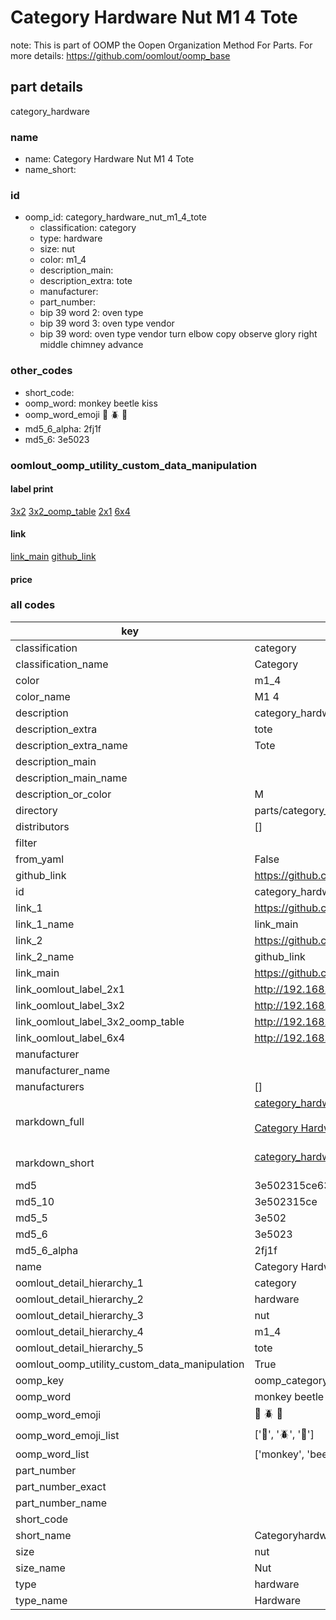 # Category Hardware Nut M1 4 Tote  

note: This is part of OOMP the Oopen Organization Method For Parts. For more details: https://github.com/oomlout/oomp_base

##  part details



category_hardware

### name
* name: Category Hardware Nut M1 4 Tote
* name_short: 
### id
* oomp_id: category_hardware_nut_m1_4_tote
  * classification: category
  * type: hardware
  * size: nut
  * color: m1_4
  * description_main: 
  * description_extra: tote
  * manufacturer: 
  * part_number: 
  * bip 39 word 2: oven type
  * bip 39 word 3: oven type vendor
  * bip 39 word: oven type vendor turn elbow copy observe glory right middle chimney advance

### other_codes
* short_code: 
* oomp_word: monkey beetle kiss
* oomp_word_emoji :monkey: :beetle: :kiss:
* md5_6_alpha: 2fj1f
* md5_6: 3e5023






### oomlout_oomp_utility_custom_data_manipulation
#### label print
[3x2](http://192.168.1.245:1112/?label=oomp%202fj1f)
[3x2_oomp_table](http://192.168.1.107:1112/?label=oomp%202fj1f)
[2x1](http://192.168.1.242:1112/?label=oomp%202fj1f)
[6x4](http://192.168.1.55:1112/?label=oomp%202fj1f)    

#### link

[link_main](https://github.com/oomlout/oomlout_oomp_current_version_messy/tree/main/parts/category_hardware_nut_m1_4_tote) [github_link](https://github.com/oomlout/oomlout_oomp_part_src/tree/main/parts/category_hardware_nut_m1_4_tote)                             

#### price







### all codes 
| key | value |  
| --- | --- |  
| classification | category |  
| classification_name | Category |  
| color | m1_4 |  
| color_name | M1 4 |  
| description | category_hardware |  
| description_extra | tote |  
| description_extra_name | Tote |  
| description_main |  |  
| description_main_name |  |  
| description_or_color | M  |  
| directory | parts/category_hardware_nut_m1_4_tote |  
| distributors | [] |  
| filter |  |  
| from_yaml | False |  
| github_link | https://github.com/oomlout/oomlout_oomp_part_src/tree/main/parts/category_hardware_nut_m1_4_tote |  
| id | category_hardware_nut_m1_4_tote |  
| link_1 | https://github.com/oomlout/oomlout_oomp_current_version_messy/tree/main/parts/category_hardware_nut_m1_4_tote |  
| link_1_name | link_main |  
| link_2 | https://github.com/oomlout/oomlout_oomp_part_src/tree/main/parts/category_hardware_nut_m1_4_tote |  
| link_2_name | github_link |  
| link_main | https://github.com/oomlout/oomlout_oomp_current_version_messy/tree/main/parts/category_hardware_nut_m1_4_tote |  
| link_oomlout_label_2x1 | http://192.168.1.242:1112/?label=oomp%202fj1f |  
| link_oomlout_label_3x2 | http://192.168.1.245:1112/?label=oomp%202fj1f |  
| link_oomlout_label_3x2_oomp_table | http://192.168.1.107:1112/?label=oomp%202fj1f |  
| link_oomlout_label_6x4 | http://192.168.1.55:1112/?label=oomp%202fj1f |  
| manufacturer |  |  
| manufacturer_name |  |  
| manufacturers | [] |  
| markdown_full | [category_hardware_nut_m1_4_tote](https://github.com/oomlout/oomlout_oomp_current_version_messy/tree/main/parts/category_hardware_nut_m1_4_tote)<br>[](https://github.com/oomlout/oomlout_oomp_current_version_messy/tree/main/parts/category_hardware_nut_m1_4_tote)<br>[Category Hardware Nut M1 4 Tote](https://github.com/oomlout/oomlout_oomp_current_version_messy/tree/main/parts/category_hardware_nut_m1_4_tote)<br><br> |  
| markdown_short | [category_hardware_nut_m1_4_tote](https://github.com/oomlout/oomlout_oomp_current_version_messy/tree/main/parts/category_hardware_nut_m1_4_tote)<br><br> |  
| md5 | 3e502315ce63930cc0239eade47af4ee |  
| md5_10 | 3e502315ce |  
| md5_5 | 3e502 |  
| md5_6 | 3e5023 |  
| md5_6_alpha | 2fj1f |  
| name | Category Hardware Nut M1 4 Tote |  
| oomlout_detail_hierarchy_1 | category |  
| oomlout_detail_hierarchy_2 | hardware |  
| oomlout_detail_hierarchy_3 | nut |  
| oomlout_detail_hierarchy_4 | m1_4 |  
| oomlout_detail_hierarchy_5 | tote |  
| oomlout_oomp_utility_custom_data_manipulation | True |  
| oomp_key | oomp_category_hardware_nut_m1_4_tote |  
| oomp_word | monkey beetle kiss |  
| oomp_word_emoji | :monkey: :beetle: :kiss: |  
| oomp_word_emoji_list | [':monkey:', ':beetle:', ':kiss:'] |  
| oomp_word_list | ['monkey', 'beetle', 'kiss'] |  
| part_number |  |  
| part_number_exact |  |  
| part_number_name |  |  
| short_code |  |  
| short_name | Categoryhardware |  
| size | nut |  
| size_name | Nut |  
| type | hardware |  
| type_name | Hardware |  
